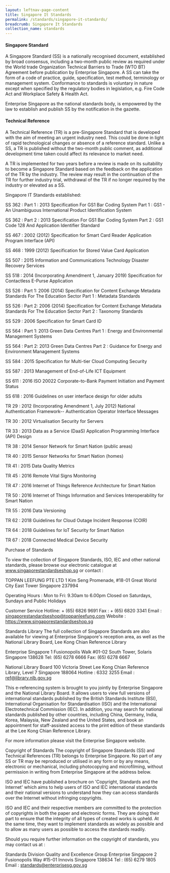 ```yaml
---
layout: leftnav-page-content
title: Singapore It Standards
permalink: /standards/singapore-it-standards/
breadcrumb: Singapore It Standards
collection_name: standards
---
```


#### Singapore Standard
A Singapore Standard (SS) is a nationally recognised document, established by broad consensus, including a two-month public review as required under the World trade Organization Technical Barriers to Trade (WTO BT) Agreement before publication by Enterprise Singapore. A SS can take the form of a code of practice, guide, specification, test method, terminology or management system. Conformance to standards is voluntary in nature except when specified by the regulatory bodies in legislation, e.g. Fire Code Act and Workplace Safety & Health Act.

Enterprise Singapore as the national standards body, is empowered by the law to establish and publish SS by the notification in the gazette.

#### Technical Reference
A Technical Reference (TR) is a pre-Singapore Standard that is developed with the aim of meeting an urgent industry need. This could be done in light of rapid technological changes or absence of a reference standard. Unlike a SS, a TR is published without the two-month public comment, as additional development time taken could affect its relevance to market need.

A TR is implemented for two years before a review is made on its suitability to become a Singapore Standard based on the feedback on the application of the TR by the industry. The review may result in the continuation of the TR for further industry trial, withdrawal of the TR if no longer required by the industry or elevated as a SS.

Singapore IT Standards established:


SS 362 : Part 1 : 2013	Specification For GS1 Bar Coding System Part 1 : GS1 - An Unambiguous International Product Identification System

SS 362 : Part 2 : 2013	Specification For GS1 Bar Coding System Part 2 : GS1 Code 128 And Application Identifier Standard

SS 467 : 2002 (2012)	Specification for Smart Card Reader Application Program Interface (API)

SS 468 : 1999 (2012)	Specification for Stored Value Card Application

SS 507 : 2015	Information and Communications Technology Disaster Recovery Services

SS 518 : 2014 (Incorporating Amendment 1, January 2019)	Specification for Contactless E-Purse Application

SS 526 : Part 1: 2006 (2014)	Specification for Content Exchange Metadata Standards For The Education Sector Part 1 : Metadata Standards

SS 526 : Part 2: 2006 (2014)	Specification for Content Exchange Metadata Standards For The Education Sector Part 2 : Taxonomy Standards

SS 529 : 2006	Specification for Smart Card ID

SS 564 : Part 1: 2013	Green Data Centres Part 1 : Energy and Environmental Management Systems

SS 564 : Part 2: 2013	Green Data Centres Part 2 : Guidance for Energy and Environment Management Systems

SS 584 : 2015	Specification for Multi-tier Cloud Computing Security

SS 587 : 2013	Management of End-of-Life ICT Equipment

SS 611 : 2016	ISO 20022 Corporate-to-Bank Payment Initiation and Payment Status

SS 618 : 2016	Guidelines on user interface design for older adults

TR 29 : 2012 (Incorporating Amendment 1, July 2012)	National Authentication Framework-- Authentication Operator Interface Messages

TR 30 : 2012	Virtualisation Security for Servers

TR 33 : 2013 Data as a Service (DaaS) Application Programming Interface (API) Design

TR 38 : 2014	Sensor Network for Smart Nation (public areas)

TR 40 : 2015 Sensor Networks for Smart Nation (homes)

TR 41 : 2015 Data Quality Metrics

TR 45 : 2016	Remote Vital Signs Monitoring

TR 47 : 2016	Internet of Things Reference Architecture for Smart Nation

TR 50 : 2016	Internet of Things Information and Services Interoperability for Smart Nation

TR 55 : 2016	Data Versioning

TR 62 : 2018	Guidelines for Cloud Outage Incident Response (COIR)

TR 64 : 2018	Guidelines for IoT Security for Smart Nation

TR 67 : 2018	Connected Medical Device Security


Purchase of Standards

To view the collection of Singapore Standards, ISO, IEC and other national standards, please browse our electronic catalogue at www.singaporestandardseshop.sg or contact :

TOPPAN LEEFUNG PTE LTD
1 Kim Seng Promenade, #18-01
Great World City East Tower
Singapore 237994

Operating Hours : Mon to Fri: 9.30am to 6.00pm
Closed on Saturdays, Sundays and Public Holidays

Customer Service Hotline: + (65) 6826 9691
Fax : + (65) 6820 3341
Email : singaporestandardseshop@toppanleefung.com
Website : https://www.singaporestandardseshop.sg

Standards Library
The full collection of Singapore Standards are also available for viewing at Enterprise Singapore's reception area, as well as the National Library Board, Lee Kong Chian Reference Library

Enterprise Singapore
1 Fusionopolis Walk
 #01-02 South Tower, Solaris
Singapore 138628
Tel: (65) 6278 6666
Fax: (65) 6278 6667

National Library Board 
100 Victoria Street 
Lee Kong Chian Reference Library, Level 7
Singapore 188064 
Hotline : 6332 3255 
Email : ref@library.nlb.gov.sg

This e-referencing system is brought to you jointly by Enterprise Singapore and the National Library Board. It allows users to view full versions of international standards published by the British Standards Institute (BSI), International Organisation for Standardisation (ISO) and the International Electrotechnical Commission (IEC). In addition, you may search for national standards published by other countries, including China, Germany, India, Korea, Malaysia, New Zealand and the United States, and book an appointment for staff-assisted access to the print edition of these standards at the Lee Kong Chian Reference Library.

For more information please visit the Enterprise Singapore website.

Copyright of Standards
The copyright of Singapore Standards (SS) and Technical References (TR) belongs to Enterprise Singapore. No part of any SS or TR may be reproduced or utilised in any form or by any means, electronic or mechanical, including photocopying and microfilming, without permission in writing from Enterprise Singapore at the address below.

ISO and IEC have published a brochure on 'Copyright, Standards and the Internet' which aims to help users of ISO and IEC international standards and their national versions to understand how they can access standards over the Internet without infringing copyrights.

ISO and IEC and their respective members are committed to the protection of copyrights in both the paper and electronic forms. They are doing their part to ensure that the integrity of all types of created works is upheld. At the same time, they want to implement standards as widely as possible and to allow as many users as possible to access the standards readily.

Should you require further information on the copyright of standards, you may contact us at :

Standards Division
Quality and Excellence Group 
Enterprise Singapore
2 Fusionopolis Way
#15-01 Innovis 
Singapore 138634 
Tel : (65) 6279 1805
Email : standards@enterprisesg.gov.sg
